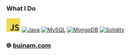 ### What I Do
<a title='Javascript' href="https://www.typescriptlang.org/" target="_blank" rel="noreferrer"><img src="https://raw.githubusercontent.com/voodootikigod/logo.js/master/js.png" width="36" height="36" alt="TypeScript" /></a>
<a title='Java' href="https://www.oracle.com/java/" target="_blank" rel="noreferrer"><img src="https://cdn-icons-png.flaticon.com/512/226/226777.png" width="36" height="36" alt="Java" /></a>
<a title='MySQL' href="https://www.mysql.com/" target="_blank" rel="noreferrer"><img src="https://buinam.com/img/mysql.png" width="36" height="36" alt="MySQL" /></a>
<a title='MongoDB' href="https://www.mongodb.com/" target="_blank" rel="noreferrer"><img src="https://buinam.com/img/mongo.png" width="36" height="36" alt="MongoDB" /></a>
<a title='Solidity' href="https://docs.soliditylang.org/en/v0.8.6/index.html" target="_blank" rel="noreferrer"><img src="https://buinam.com/img/solidity.png" width="36" height="36" alt="Solidity" /></a>

 ### 🌐 [buinam.com](https://buinam.com)
